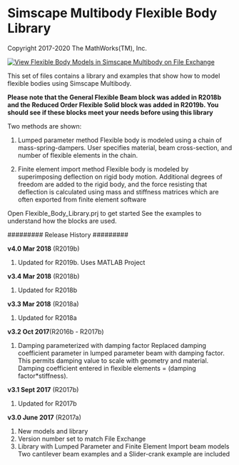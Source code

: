 # **Simscape Multibody Flexible Body Library**
Copyright 2017-2020 The MathWorks(TM), Inc.

[![View Flexible Body Models in Simscape Multibody on File Exchange](https://www.mathworks.com/matlabcentral/images/matlab-file-exchange.svg)](https://www.mathworks.com/matlabcentral/fileexchange/47051-flexible-body-models-in-simscape-multibody)

This set of files contains a library and examples that show
how to model flexible bodies using Simscape Multibody. 

**Please note that the General Flexible Beam block was added
in R2018b and the Reduced Order Flexible Solid block 
was added in R2019b. You should see if these blocks meet 
your needs before using this library**

Two methods are shown:
  1. Lumped parameter method
     Flexible body is modeled using a chain of mass-spring-dampers.
     User specifies material, beam cross-section, and number
     of flexible elements in the chain.

  2. Finite element import method
     Flexible body is modeled by superimposing deflection on
     rigid body motion.  Additional degrees of freedom are
     added to the rigid body, and the force resisting that
     deflection is calculated using mass and stiffness matrices
     which are often exported from finite element software

Open Flexible_Body_Library.prj to get started
See the examples to understand how the blocks are used.

#########  Release History  #########  

**v4.0 Mar 2018** (R2019b)
1. Updated for R2019b. Uses MATLAB Project

**v3.4 Mar 2018** (R2018b)	
1. Updated for R2018b

**v3.3 Mar 2018** (R2018a)
1. Updated for R2018a

**v3.2 Oct 2017**(R2016b - R2017b)
1. Damping parameterized with damping factor 
   Replaced damping coefficient parameter in lumped parameter 
   beam with damping factor.  This permits damping value to 
   scale with geometry and material.  Damping coefficient
   entered in flexible elements = (damping factor*stiffness).
                                
**v3.1 Sept 2017** (R2017b)
1. Updated for R2017b

**v3.0 June  2017** (R2017a)	
1. New models and library
2. Version number set to match File Exchange
3. Library with Lumped Parameter and Finite Element Import beam models
   Two cantilever beam examples and a Slider-crank example are included

